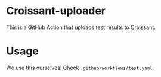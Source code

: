 # Croissant-uploader

This is a GitHub Action that uploads test results to [Croissant](https://github.com/taobojlen/croissant).

# Usage

We use this ourselves! Check `.github/workflows/test.yaml`.

